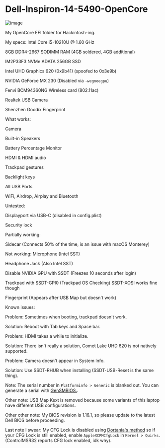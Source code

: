 # Dell-Inspiron-14-5490-OpenCore

![image](https://user-images.githubusercontent.com/79068208/156099352-be17a6a1-64d3-428c-a4fd-ca65de19719e.png)


My OpenCore EFI folder for Hackintosh-ing.

My specs:
Intel Core i5-10210U @ 1.60 GHz

8GB DDR4-2667 SODIMM RAM (4GB soldered, 4GB additional)

IM2P33F3 NVMe ADATA 256GB SSD

Intel UHD Graphics 620 (0x9b41) (spoofed to 0x3e9b)

NVIDIA GeForce MX 230 (Disabled via `-wegnoegpu`)

Fenvi BCM94360NG Wireless card (802.11ac)

Realtek USB Camera

Shenzhen Goodix Fingerprint

What works:

Camera

Built-in Speakers

Battery Percentage Monitor

HDMI & HDMI audio

Trackpad gestures

Backlight keys

All USB Ports

WiFi, Airdrop, Airplay and Bluetooth

Untested:

Displayport via USB-C (disabled in config.plist)

Security lock

Partially working:

Sidecar (Connects 50% of the time, is an issue with macOS Monterey)

Not working:
Microphone (Intel SST)

Headphone Jack (Also Intel SST)

Disable NVIDIA GPU with SSDT (Freezes 10 seconds after login)

Trackpad with SSDT-GPI0 (Trackpad OS Checking) SSDT-XOSI works fine though

Fingerprint (Appears after USB Map but doesn't work)

Known issues:

Problem: Sometimes when booting, trackpad doesn't work.

Solution: Reboot with Tab keys and Space bar.

Problem: HDMI takes a while to initialize.

Solution: There isn't really a solution, Comet Lake UHD 620 is not natively supported.

Problem: Camera doesn't appear in System Info.

Solution: Use SSDT-RHUB when installing (SSDT-USB-Reset is the same thing).

Note: The serial number in `Platforminfo > Generic` is blanked out. You can generate a serial with [GenSMBIOS.](https://github.com/corpnewt/GenSMBIOS).

Other note: USB Map Kext is removed because some variants of this laptop have different USB configurations.

Other other note: My BIOS revision is 1.16.1, so please update to the latest Dell BIOS before proceeding.

Last note I swear: My CFG Lock is disabled using [Dortania's method](https://dortania.github.io/OpenCore-Post-Install/misc/msr-lock.html) so if your CFG Lock is still enabled, enable `AppleXCPMCfgLock` in `Kernel > Quirks`. (ControlMSR32 reports CFG lock enabled, idk why).
